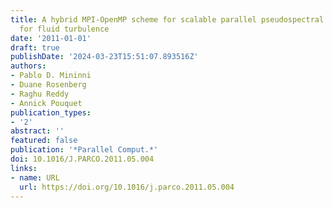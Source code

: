 ```yaml
---
title: A hybrid MPI-OpenMP scheme for scalable parallel pseudospectral computations
  for fluid turbulence
date: '2011-01-01'
draft: true
publishDate: '2024-03-23T15:51:07.893516Z'
authors:
- Pablo D. Mininni
- Duane Rosenberg
- Raghu Reddy
- Annick Pouquet
publication_types:
- '2'
abstract: ''
featured: false
publication: '*Parallel Comput.*'
doi: 10.1016/J.PARCO.2011.05.004
links:
- name: URL
  url: https://doi.org/10.1016/j.parco.2011.05.004
---
```


